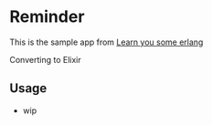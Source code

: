 Reminder
========

This is the sample app from [Learn you some erlang](http://learnyousomeerlang.com/designing-a-concurrent-application#understanding-the-problem)

Converting to Elixir 

## Usage 
* wip
